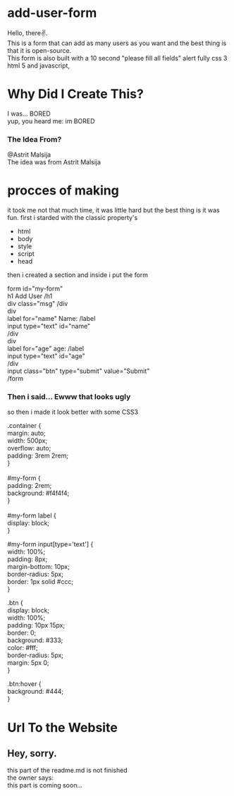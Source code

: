 # add-user-form


Hello, there✌. <br>
This is a form that can add as many users as you want and the best thing is that it is open-source. <br>
This form is also built with a 10 second "please fill all fields" alert fully css 3 html 5 and javascript, <br>

# Why Did I Create This?

I was... BORED <br>
yup, you heard me: im BORED

<h3>The Idea From?</h3>
@Astrit Malsija <br>
The idea was from Astrit Malsija <br>


# procces of making
it took me not that much time, it was little hard but the best thing is it was fun.
first i starded with the classic property's 
<ul>
  <li>html</li>
  <li>body</li>
  <li>style</li>
  <li>script</li>
  <li>head</li>
</ul>

then i created a section and inside i put the form

form id="my-form" <br>
        h1 Add User /h1 <br>
        div class="msg" /div <br>
        div <br>
          label for="name" Name: /label <br>
          input type="text" id="name" <br>
        /div <br>
        div <br>
          label for="age" age: /label <br>
          input type="text" id="age" <br>
        /div <br>
        input class="btn" type="submit" value="Submit" <br>
      /form <br>

<h3>Then i said... Ewww that looks ugly</h3>
so then i made it look better with some CSS3

.container { <br>
  margin: auto; <br>
  width: 500px; <br>
  overflow: auto; <br>
  padding: 3rem 2rem; <br>
} <br>
<br>
#my-form { <br>
  padding: 2rem; <br>
  background: #f4f4f4; <br>
} <br>
<br>
#my-form label { <br>
  display: block; <br>
} <br>

#my-form input[type='text'] { <br>
  width: 100%; <br>
  padding: 8px; <br>
  margin-bottom: 10px; <br>
  border-radius: 5px; <br>
  border: 1px solid #ccc; <br>
} <br>

.btn { <br>
  display: block; <br>
  width: 100%; <br>
  padding: 10px 15px; <br>
  border: 0; <br>
  background: #333; <br>
  color: #fff; <br>
  border-radius: 5px; <br>
  margin: 5px 0; <br>
}

.btn:hover { <br>
  background: #444; <br>
} <br>

# Url To the Website

<h2>Hey, sorry.</h2>
<p>this part of the readme.md is not finished <br>
the owner says: <br>
this part is coming soon... <br>
</p>
